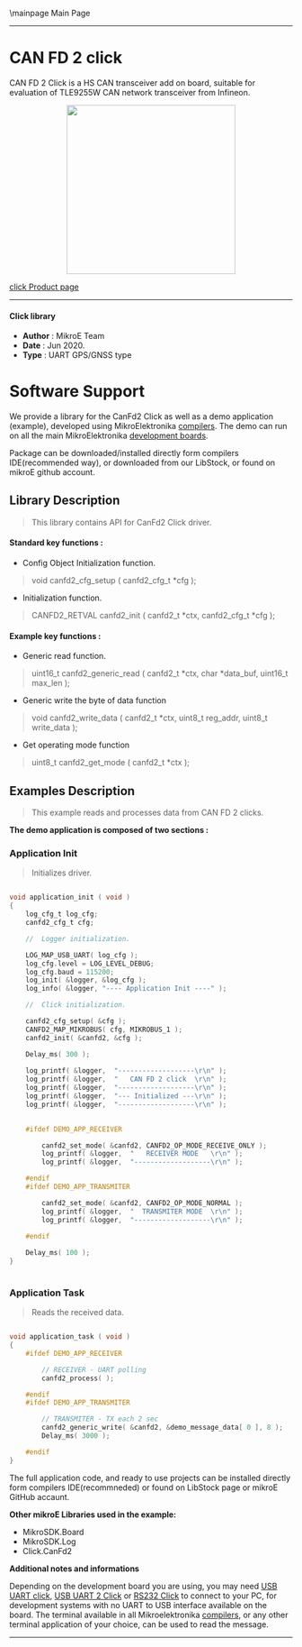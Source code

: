 \mainpage Main Page
 
---
# CAN FD 2 click

CAN FD 2 Click is a HS CAN transceiver add on board, suitable for evaluation of TLE9255W CAN network transceiver from Infineon.

<p align="center">
  <img src="@{CLICK_IMAGE_LINK}" height=300px>
</p>

[click Product page](https://www.mikroe.com/can-fd-2-click)

---


#### Click library 

- **Author**        : MikroE Team
- **Date**          : Jun 2020.
- **Type**          : UART GPS/GNSS type


# Software Support

We provide a library for the CanFd2 Click 
as well as a demo application (example), developed using MikroElektronika 
[compilers](http://shop.mikroe.com/compilers). 
The demo can run on all the main MikroElektronika [development boards](http://shop.mikroe.com/development-boards).

Package can be downloaded/installed directly form compilers IDE(recommended way), or downloaded from our LibStock, or found on mikroE github account. 

## Library Description

> This library contains API for CanFd2 Click driver.

#### Standard key functions :

- Config Object Initialization function.
> void canfd2_cfg_setup ( canfd2_cfg_t *cfg ); 
 
- Initialization function.
> CANFD2_RETVAL canfd2_init ( canfd2_t *ctx, canfd2_cfg_t *cfg );

#### Example key functions :

- Generic read function.
> uint16_t canfd2_generic_read ( canfd2_t *ctx, char *data_buf, uint16_t max_len );
 
- Generic write the byte of data function
> void canfd2_write_data ( canfd2_t *ctx, uint8_t reg_addr, uint8_t write_data );

- Get operating mode function
> uint8_t canfd2_get_mode ( canfd2_t *ctx );

## Examples Description

> This example reads and processes data from CAN FD 2 clicks.

**The demo application is composed of two sections :**

### Application Init 

> Initializes driver.

```c

void application_init ( void )
{
    log_cfg_t log_cfg;
    canfd2_cfg_t cfg;

    //  Logger initialization.

    LOG_MAP_USB_UART( log_cfg );
    log_cfg.level = LOG_LEVEL_DEBUG;
    log_cfg.baud = 115200;
    log_init( &logger, &log_cfg );
    log_info( &logger, "---- Application Init ----" );

    //  Click initialization.

    canfd2_cfg_setup( &cfg );
    CANFD2_MAP_MIKROBUS( cfg, MIKROBUS_1 );
    canfd2_init( &canfd2, &cfg );

    Delay_ms( 300 );
    
    log_printf( &logger,  "-------------------\r\n" );
    log_printf( &logger,  "   CAN FD 2 click  \r\n" );
    log_printf( &logger,  "-------------------\r\n" );
    log_printf( &logger,  "--- Initialized ---\r\n" );
    log_printf( &logger,  "-------------------\r\n" );

    
    #ifdef DEMO_APP_RECEIVER

        canfd2_set_mode( &canfd2, CANFD2_OP_MODE_RECEIVE_ONLY );
        log_printf( &logger,  "   RECEIVER MODE   \r\n" );
        log_printf( &logger,  "-------------------\r\n" );

    #endif
    #ifdef DEMO_APP_TRANSMITER

        canfd2_set_mode( &canfd2, CANFD2_OP_MODE_NORMAL );
        log_printf( &logger,  "  TRANSMITER MODE  \r\n" );
        log_printf( &logger,  "-------------------\r\n" );

    #endif
    
    Delay_ms( 100 );
}
  
```

### Application Task

> Reads the received data.

```c

void application_task ( void )
{
    #ifdef DEMO_APP_RECEIVER

        // RECEIVER - UART polling
        canfd2_process( );

    #endif
    #ifdef DEMO_APP_TRANSMITER

        // TRANSMITER - TX each 2 sec
        canfd2_generic_write( &canfd2, &demo_message_data[ 0 ], 8 );
        Delay_ms( 3000 );

    #endif
}

```

The full application code, and ready to use projects can be  installed directly form compilers IDE(recommneded) or found on LibStock page or mikroE GitHub accaunt.

**Other mikroE Libraries used in the example:** 

- MikroSDK.Board
- MikroSDK.Log
- Click.CanFd2

**Additional notes and informations**

Depending on the development board you are using, you may need 
[USB UART click](http://shop.mikroe.com/usb-uart-click), 
[USB UART 2 Click](http://shop.mikroe.com/usb-uart-2-click) or 
[RS232 Click](http://shop.mikroe.com/rs232-click) to connect to your PC, for 
development systems with no UART to USB interface available on the board. The 
terminal available in all Mikroelektronika 
[compilers](http://shop.mikroe.com/compilers), or any other terminal application 
of your choice, can be used to read the message.



---
